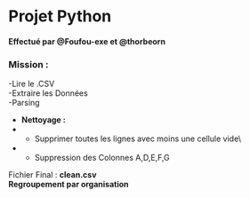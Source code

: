# Projet Python 
#### Effectué par @Foufou-exe et @thorbeorn 
### Mission : 

-Lire le .CSV\
-Extraire les Données\
-Parsing 
         
-    **Nettoyage :**
- - Supprimer toutes les lignes avec moins une cellule vide\
- - Suppression des Colonnes A,D,E,F,G

Fichier Final : **clean.csv** \
**Regroupement par organisation**

